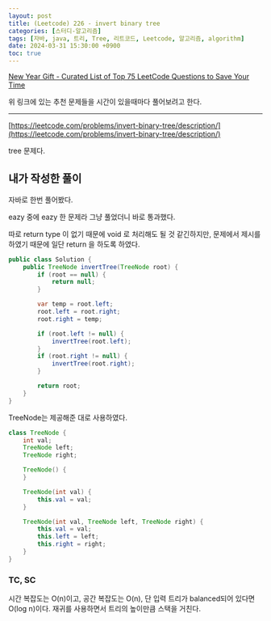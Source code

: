 ```yaml
---
layout: post
title: (Leetcode) 226 - invert binary tree
categories: [스터디-알고리즘]
tags: [자바, java, 트리, Tree, 리트코드, Leetcode, 알고리즘, algorithm]
date: 2024-03-31 15:30:00 +0900
toc: true
---
```


[New Year Gift - Curated List of Top 75 LeetCode Questions to Save Your Time](https://www.teamblind.com/post/New-Year-Gift---Curated-List-of-Top-75-LeetCode-Questions-to-Save-Your-Time-OaM1orEU)

위 링크에 있는 추천 문제들을 시간이 있을때마다 풀어보려고 한다.

---

[https://leetcode.com/problems/invert-binary-tree/description/](https://leetcode.com/problems/invert-binary-tree/description/)

tree 문제다.

## 내가 작성한 풀이

자바로 한번 풀어봤다.

eazy 중에 eazy 한 문제라 그냥 풀었더니 바로 통과했다.

따로 return type 이 없기 때문에 void 로 처리해도 될 것 같긴하지만, 문제에서 제시를 하였기 때문에 일단 return 을 하도록 하였다.

```java
public class Solution {
    public TreeNode invertTree(TreeNode root) {
        if (root == null) {
            return null;
        }

        var temp = root.left;
        root.left = root.right;
        root.right = temp;

        if (root.left != null) {
            invertTree(root.left);
        }
        if (root.right != null) {
            invertTree(root.right);
        }

        return root;
    }
}
```

TreeNode는 제공해준 대로 사용하였다.

```java
class TreeNode {
    int val;
    TreeNode left;
    TreeNode right;

    TreeNode() {
    }

    TreeNode(int val) {
        this.val = val;
    }

    TreeNode(int val, TreeNode left, TreeNode right) {
        this.val = val;
        this.left = left;
        this.right = right;
    }
}
```

### TC, SC

시간 복잡도는 O(n)이고, 공간 복잡도는 O(n), 단 입력 트리가 balanced되어 있다면 O(log n)이다. 재귀를 사용하면서 트리의 높이만큼 스택을 거친다.
